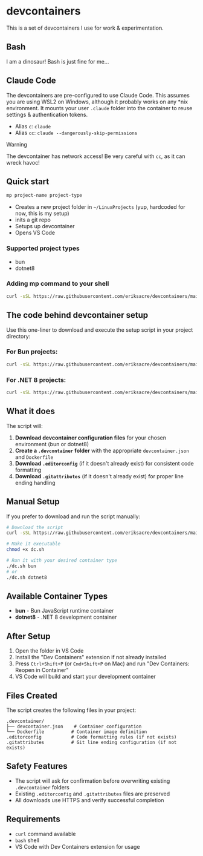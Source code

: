 # devcontainers

This is a set of devcontainers I use for work & experimentation.

## Bash

I am a dinosaur! Bash is just fine for me...

## Claude Code

The devcontainers are pre-configured to use Claude Code. This assumes you are using WSL2 on Windows, although it probably works on any *nix environment. It mounts your user `.claude` folder into the container to reuse settings & authentication tokens.

- Alias `c`: `claude`
- Alias `cc`: `claude --dangerously-skip-permissions`

> [!WARNING]
> The devcontainer has network access! Be very careful with `cc`, as it can wreck havoc!

## Quick start

```bash
mp project-name project-type
```

- Creates a new project folder in `~/LinuxProjects` (yup, hardcoded for now, this is my setup)
- inits a git repo
- Setups up devcontainer
- Opens VS Code

### Supported project types

- bun
- dotnet8

### Adding mp command to your shell

```bash
curl -sSL https://raw.githubusercontent.com/eriksacre/devcontainers/main/mp_command.sh >> ~/.bash_profile && source ~/.bash_profile
```

## The code behind devcontainer setup

Use this one-liner to download and execute the setup script in your project directory:

### For Bun projects:
```bash
curl -sSL https://raw.githubusercontent.com/eriksacre/devcontainers/main/dc.sh | bash -s bun
```

### For .NET 8 projects:
```bash
curl -sSL https://raw.githubusercontent.com/eriksacre/devcontainers/main/dc.sh | bash -s dotnet8
```

## What it does

The script will:

1. **Download devcontainer configuration files** for your chosen environment (bun or dotnet8)
2. **Create a `.devcontainer` folder** with the appropriate `devcontainer.json` and `Dockerfile`
3. **Download `.editorconfig`** (if it doesn't already exist) for consistent code formatting
4. **Download `.gitattributes`** (if it doesn't already exist) for proper line ending handling

## Manual Setup

If you prefer to download and run the script manually:

```bash
# Download the script
curl -sSL https://raw.githubusercontent.com/eriksacre/devcontainers/main/dc.sh -o dc.sh

# Make it executable
chmod +x dc.sh

# Run it with your desired container type
./dc.sh bun
# or
./dc.sh dotnet8
```

## Available Container Types

- **bun** - Bun JavaScript runtime container
- **dotnet8** - .NET 8 development container

## After Setup

1. Open the folder in VS Code
2. Install the "Dev Containers" extension if not already installed
3. Press `Ctrl+Shift+P` (or `Cmd+Shift+P` on Mac) and run "Dev Containers: Reopen in Container"
4. VS Code will build and start your development container

## Files Created

The script creates the following files in your project:

```
.devcontainer/
├── devcontainer.json    # Container configuration
└── Dockerfile          # Container image definition
.editorconfig           # Code formatting rules (if not exists)
.gitattributes          # Git line ending configuration (if not exists)
```

## Safety Features

- The script will ask for confirmation before overwriting existing `.devcontainer` folders
- Existing `.editorconfig` and `.gitattributes` files are preserved
- All downloads use HTTPS and verify successful completion

## Requirements

- `curl` command available
- `bash` shell
- VS Code with Dev Containers extension for usage
